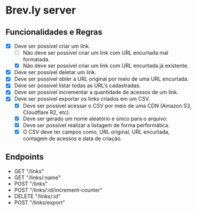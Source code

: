 # Brev.ly server

## Funcionalidades e Regras

- [x] Deve ser possível criar um link.
  - [ ] Não deve ser possível criar um link com URL encurtada mal formatada.
  - [x] Não deve ser possível criar um link com URL encurtada já existente.
- [x] Deve ser possível deletar um link.
- [x] Deve ser possível obter a URL original por meio de uma URL encurtada.
- [x] Deve ser possível listar todas as URL’s cadastradas.
- [x] Deve ser possível incrementar a quantidade de acessos de um link.
- [x] Deve ser possível exportar os links criados em um CSV.
  - [x] Deve ser possível acessar o CSV por meio de uma CDN (Amazon S3, Cloudflare R2, etc).
  - [x] Deve ser gerado um nome aleatório e único para o arquivo.
  - [x] Deve ser possível realizar a listagem de forma performática.
  - [x] O CSV deve ter campos como, URL original, URL encurtada, contagem de acessos e data de criação.

## Endpoints

- GET "/links"
- GET "/links/:name"
- POST "/links"
- POST "/links/:id/increment-counter"
- DELETE "/links/:id"
- POST "/links/export"
